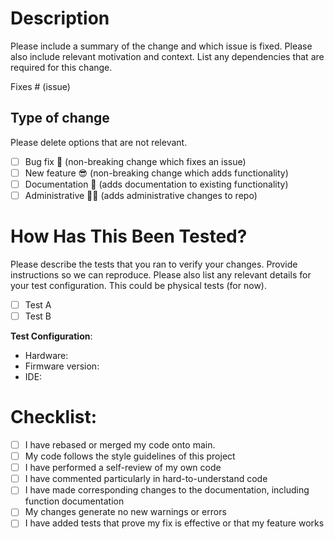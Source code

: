 # Description

Please include a summary of the change and which issue is fixed. Please also 
include relevant motivation and context. List any dependencies that are required 
for this change.

Fixes # (issue)

## Type of change

Please delete options that are not relevant.

- [ ] Bug fix 🐛 (non-breaking change which fixes an issue)
- [ ] New feature 😎 (non-breaking change which adds functionality)
- [ ] Documentation 📄 (adds documentation to existing functionality)
- [ ] Administrative 🧑‍⚖️ (adds administrative changes to repo)

# How Has This Been Tested?

Please describe the tests that you ran to verify your changes. Provide 
instructions so we can reproduce. Please also list any relevant details for your 
test configuration. This could be physical tests (for now).

- [ ] Test A
- [ ] Test B

**Test Configuration**:
* Hardware:
* Firmware version:
* IDE:

# Checklist:

- [ ] I have rebased or merged my code onto main.
- [ ] My code follows the style guidelines of this project
- [ ] I have performed a self-review of my own code
- [ ] I have commented particularly in hard-to-understand code
- [ ] I have made corresponding changes to the documentation, including function documentation
- [ ] My changes generate no new warnings or errors
- [ ] I have added tests that prove my fix is effective or that my feature works